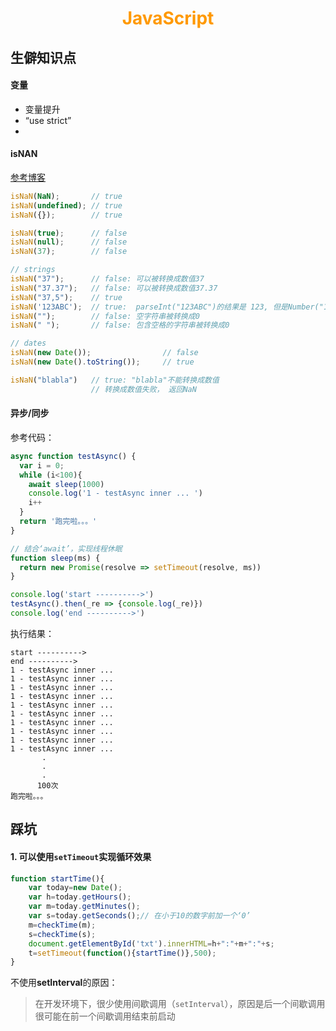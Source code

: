 # <div style="text-align:center;color:#FF9900">JavaScript</div>

## 生僻知识点

#### 变量

* 变量提升
* “use strict”
* 

#### isNAN

[参考博客][isNaN]

```js
isNaN(NaN);       // true
isNaN(undefined); // true
isNaN({});        // true

isNaN(true);      // false
isNaN(null);      // false
isNaN(37);        // false

// strings
isNaN("37");      // false: 可以被转换成数值37
isNaN("37.37");   // false: 可以被转换成数值37.37
isNaN("37,5");    // true
isNaN('123ABC');  // true:  parseInt("123ABC")的结果是 123, 但是Number("123ABC")结果是 NaN
isNaN("");        // false: 空字符串被转换成0
isNaN(" ");       // false: 包含空格的字符串被转换成0

// dates
isNaN(new Date());                // false
isNaN(new Date().toString());     // true

isNaN("blabla")   // true: "blabla"不能转换成数值
                  // 转换成数值失败， 返回NaN
```

#### 异步/同步

参考代码：

```js
async function testAsync() {
  var i = 0;
  while (i<100){
    await sleep(1000)
    console.log('1 - testAsync inner ... ')
    i++
  }
  return '跑完啦。。。'
}

// 结合‘await’，实现线程休眠
function sleep(ms) {
  return new Promise(resolve => setTimeout(resolve, ms))
}
```

```js
console.log('start ---------->')
testAsync().then(_re => {console.log(_re)})
console.log('end ---------->')
```

执行结果：

```
start ---------->
end ---------->
1 - testAsync inner ... 
1 - testAsync inner ... 
1 - testAsync inner ... 
1 - testAsync inner ... 
1 - testAsync inner ... 
1 - testAsync inner ... 
1 - testAsync inner ... 
1 - testAsync inner ... 
1 - testAsync inner ... 
1 - testAsync inner ... 
       .
       .
       .
      100次
跑完啦。。。
```









## 踩坑

#### 1. 可以使用`setTimeout`实现循环效果

```js
function startTime(){
	var today=new Date();
	var h=today.getHours();
	var m=today.getMinutes();
	var s=today.getSeconds();// 在小于10的数字前加一个‘0’
	m=checkTime(m);
	s=checkTime(s);
	document.getElementById('txt').innerHTML=h+":"+m+":"+s;
	t=setTimeout(function(){startTime()},500);
}
```

不使用**setInterval**的原因：

> 在开发环境下，很少使用间歇调用（`setInterval`），原因是后一个间歇调用很可能在前一个间歇调用结束前启动





[isNaN]:https://developer.mozilla.org/zh-CN/docs/Web/JavaScript/Reference/Global_Objects/isNaN